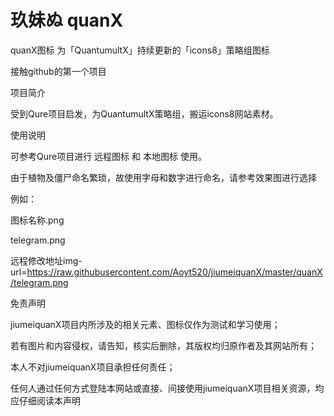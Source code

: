 # 玖妹ぬ quanX
quanX图标
为「QuantumultX」持续更新的「icons8」策略组图标

接触github的第一个项目

项目简介

受到Qure项目启发，为QuantumultX策略组，搬运icons8网站素材。

使用说明

可参考Qure项目进行 远程图标 和 本地图标 使用。

由于植物及僵尸命名繁琐，故使用字母和数字进行命名，请参考效果图进行选择

例如：

图标名称.png

telegram.png

远程修改地址img-url=https://raw.githubusercontent.com/Aoyt520/jiumeiquanX/master/quanX/telegram.png

免责声明

jiumeiquanX项目内所涉及的相关元素、图标仅作为测试和学习使用；

若有图片和内容侵权，请告知，核实后删除，其版权均归原作者及其网站所有；

本人不对jiumeiquanX项目承担任何责任；

任何人通过任何方式登陆本网站或直接、间接使用jiumeiquanX项目相关资源，均应仔细阅读本声明
